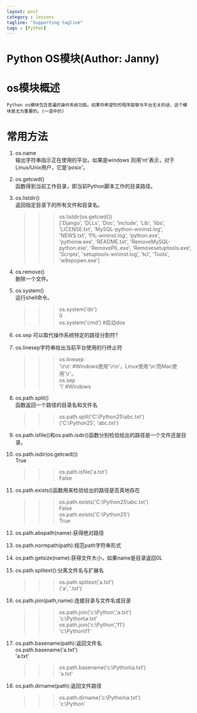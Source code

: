 ```yaml
---
layout: post
category : lessons
tagline: "Supporting tagline"
tags : [Python]
---
```


#   Python OS模块(Author: Janny)  
    
    
#    os模块概述     
    Python os模块包含普遍的操作系统功能。如果你希望你的程序能够与平台无关的话，这个模块是尤为重要的。(一语中的)
    
#    常用方法
1. os.name    
    输出字符串指示正在使用的平台。如果是windows 则用'nt'表示，对于Linux/Unix用户，它是'posix'。
    
2. os.getcwd()    
    函数得到当前工作目录，即当前Python脚本工作的目录路径。
    
3. os.listdir()       
    返回指定目录下的所有文件和目录名。
    >>> os.listdir(os.getcwd())    
     ['Django', 'DLLs', 'Doc', 'include', 'Lib', 'libs', 'LICENSE.txt', 'MySQL-python-wininst.log', 'NEWS.txt', 'PIL-wininst.log', 'python.exe', 'pythonw.exe', 'README.txt', 'RemoveMySQL-python.exe', 'RemovePIL.exe', 'Removesetuptools.exe', 'Scripts', 'setuptools-wininst.log', 'tcl', 'Tools', 'w9xpopen.exe']     
     >>> 
    
4. os.remove()    
     删除一个文件。   
    
5. os.system()    
     运行shell命令。     
     >>> os.system('dir')     
     0     
     >>> os.system('cmd') #启动dos    
    
6. os.sep 可以取代操作系统特定的路径分割符?    
    
7. os.linesep字符串给出当前平台使用的行终止符        
    >>> os.linesep    
    '\r\n'            #Windows使用'\r\n'，Linux使用'\n'而Mac使用'\r'。    
    >>> os.sep    
    '\\'                 #Windows        
    >>>   
    
8. os.path.split()    
    函数返回一个路径的目录名和文件名    
    >>> os.path.split('C:\\Python25\\abc.txt')    
    ('C:\\Python25', 'abc.txt')   
    
9. os.path.isfile()和os.path.isdir()函数分别检验给出的路径是一个文件还是目录。   
    
10. os.path.isdir(os.getcwd())    
    True    
    >>> os.path.isfile('a.txt')    
    False  
    
11. os.path.exists()函数用来检验给出的路径是否真地存在    
    >>> os.path.exists('C:\\Python25\\abc.txt')    
    False    
    >>> os.path.exists('C:\\Python25')    
    True    
    >>>   
    
12. os.path.abspath(name):获得绝对路径  
    
13. os.path.normpath(path):规范path字符串形式 
    
14. os.path.getsize(name):获得文件大小，如果name是目录返回0L    
    
15. os.path.splitext():分离文件名与扩展名   
    >>> os.path.splitext('a.txt')    
    ('a', '.txt')  
    
16. os.path.join(path,name):连接目录与文件名或目录    
    >>> os.path.join('c:\\Python','a.txt')    
    'c:\\Python\\a.txt'    
    >>> os.path.join('c:\\Python','f1')    
    'c:\\Python\\f1'    
    >>>  
    
17. os.path.basename(path):返回文件名        
    os.path.basename('a.txt')    
    'a.txt'    
    >>> os.path.basename('c:\\Python\\a.txt')    
    'a.txt'    
    >>> 
    
18. os.path.dirname(path):返回文件路径    
    >>> os.path.dirname('c:\\Python\\a.txt')    
    'c:\\Python'    
 
